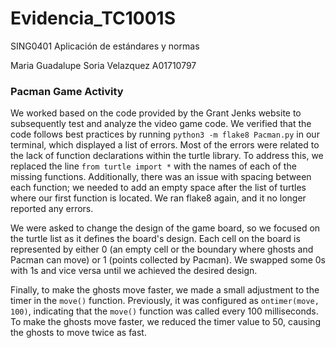 # Evidencia_TC1001S
SING0401 Aplicación de estándares y normas
    
Maria Guadalupe Soria Velazquez A01710797

### Pacman Game Activity
We worked based on the code provided by the Grant Jenks website to subsequently test and analyze the video game code. We verified that the code follows best practices by running `python3 -m flake8 Pacman.py` in our terminal, which displayed a list of errors. Most of the errors were related to the lack of function declarations within the turtle library. To address this, we replaced the line `from turtle import *` with the names of each of the missing functions. Additionally, there was an issue with spacing between each function; we needed to add an empty space after the list of turtles where our first function is located. We ran flake8 again, and it no longer reported any errors.

We were asked to change the design of the game board, so we focused on the turtle list as it defines the board's design. Each cell on the board is represented by either 0 (an empty cell or the boundary where ghosts and Pacman can move) or 1 (points collected by Pacman). We swapped some 0s with 1s and vice versa until we achieved the desired design.

Finally, to make the ghosts move faster, we made a small adjustment to the timer in the `move()` function. Previously, it was configured as `ontimer(move, 100)`, indicating that the `move()` function was called every 100 milliseconds. To make the ghosts move faster, we reduced the timer value to 50, causing the ghosts to move twice as fast.
